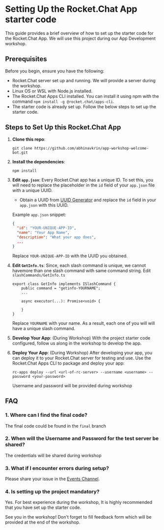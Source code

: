 # Setting Up the Rocket.Chat App starter code

This guide provides a brief overview of how to set up the starter code for the Rocket.Chat App. We will use this project during our App Development workshop.

## Prerequisites

Before you begin, ensure you have the following:

- Rocket.Chat server set up and running. We will provide a server during the workshop.
- Linux OS or WSL with Node.js installed.
- The Rocket.Chat Apps CLI installed. You can install it using npm with the command `npm install -g @rocket.chat/apps-cli`.
- The starter code is already set up. Follow the below steps to set up the starter code.

## Steps to Set Up this Rocket.Chat App

1. **Clone this repo**:
    ```
    git clone https://github.com/abhinavkrin/app-workshop-welcome-bot.git
    ```
2. **Install the dependencies**:
    ```
    npm install
    ```
3. **Edit `app.json`**:
   Every Rocket.Chat app has a unique ID. To set this, you will need to replace the placeholder in the `id` field of your `app.json` file with a unique UUID.
   
   - Obtain a UUID from [UUID Generator](https://www.uuidgenerator.net/version4) and replace the `id` field in your `app.json` with this UUID.
   
   Example `app.json` snippet:
   ```json
   {
     "id": "YOUR-UNIQUE-APP-ID",
     "name": "Your App Name",
     "description": "What your app does",
     ...
   }
   ```
   
   Replace `YOUR-UNIQUE-APP-ID` with the UUID you obtained.

4. **Edit `GetInfo.ts`**:
    Since, each slash command is unique, we cannot havemore than one slash command with same command string. Edit `slashCommands/GetInfo.ts`
    ```
    export class GetInfo implements ISlashCommand {
        public command = "getinfo-YOURNAME";
        ...

        async executor(...): Promise<void> {

        }
    }
    ```
    Replace `YOURNAME` with your name. As a result, each one of you will will have a unique slash command.

5. **Develop Your App**: (During Workshop)
   With the project starter code configured, follow us along in the workshop to develop the app.

6. **Deploy Your App**: (During Workshop)
   After developing your app, you can deploy it to your Rocket.Chat server for testing and use. Use the Rocket.Chat Apps CLI to package and deploy your app:
   ```
   rc-apps deploy --url <url-of-rc-server> --username <username> --password <your-password>
   ```
   Username and password will be provided during workshop
## FAQ
### **1. Where can I find the final code?** <br>
The final code could be found in the `final` branch

### **2. When will the Username and Password for the test server be shared?**
The credentials will be shared during workshop

### **3. What if I encounter errors during setup?**
Please share your issue in the [Events Channel](https://open.rocket.chat/channel/events-and-meet-ups).

### **4. Is setting up the project mandatory?**
Yes. For best experience during the workshop, It is highly recommended that you have set up the starter code.

See you in the workshop! Don't forget to fill feedback form which will be provided at the end of the workshop.
